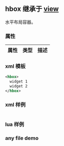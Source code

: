 ## hbox 继承于 [view](view.md)
水平布局容器。

### 属性
| 属性      | 类型          | 描述   |
| ------------- | ------------- | ------------- |

### xml 模板
```xml
<hbox>
  widget 1
  widget 2
</hbox>
```

### xml 样例
```xml
```

### lua 样例

### any file demo
